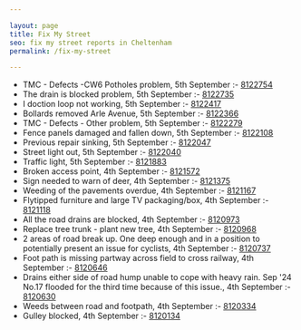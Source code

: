```yaml
---

layout: page
title: Fix My Street
seo: fix my street reports in Cheltenham
permalink: /fix-my-street

---
```


<!-- fix_marker starts -->

- TMC - Defects -CW6 Potholes  problem, 5th September :- [8122754](https://www.fixmystreet.com/report/8122754)
- The drain is blocked problem, 5th September :- [8122735](https://www.fixmystreet.com/report/8122735)
- I doction loop not working, 5th September :- [8122417](https://www.fixmystreet.com/report/8122417)
- Bollards removed Arle Avenue, 5th September :- [8122366](https://www.fixmystreet.com/report/8122366)
- TMC - Defects - Other problem, 5th September :- [8122279](https://www.fixmystreet.com/report/8122279)
- Fence panels damaged and fallen down, 5th September :- [8122108](https://www.fixmystreet.com/report/8122108)
- Previous repair sinking, 5th September :- [8122047](https://www.fixmystreet.com/report/8122047)
- Street light out, 5th September :- [8122040](https://www.fixmystreet.com/report/8122040)
- Traffic light, 5th September :- [8121883](https://www.fixmystreet.com/report/8121883)
- Broken access point, 4th September :- [8121572](https://www.fixmystreet.com/report/8121572)
- Sign needed to warn of deer, 4th September :- [8121375](https://www.fixmystreet.com/report/8121375)
- Weeding of the pavements overdue, 4th September :- [8121167](https://www.fixmystreet.com/report/8121167)
- Flytipped furniture and large TV packaging/box, 4th September :- [8121118](https://www.fixmystreet.com/report/8121118)
- All the road drains are blocked, 4th September :- [8120973](https://www.fixmystreet.com/report/8120973)
- Replace tree trunk - plant new tree, 4th September :- [8120968](https://www.fixmystreet.com/report/8120968)
- 2 areas of road break up. One deep enough and in a position to potentially present an issue for cyclists, 4th September :- [8120737](https://www.fixmystreet.com/report/8120737)
- Foot path is missing partway across field to cross railway, 4th September :- [8120646](https://www.fixmystreet.com/report/8120646)
- Drains either side of road hump unable to cope with heavy rain. Sep '24 No.17 flooded for the third time because of this issue., 4th September :- [8120630](https://www.fixmystreet.com/report/8120630)
- Weeds between road and footpath, 4th September :- [8120334](https://www.fixmystreet.com/report/8120334)
- Gulley blocked, 4th September :- [8120134](https://www.fixmystreet.com/report/8120134)

<!-- fix_marker ends -->
